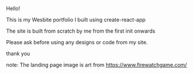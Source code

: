 Hello!

This is my Wesbite portfolio I built using create-react-app

The site is built from scratch by me from the first init onwards

Please ask before using any designs or code from my site.

thank you

note: The landing page image is art from https://www.firewatchgame.com/

